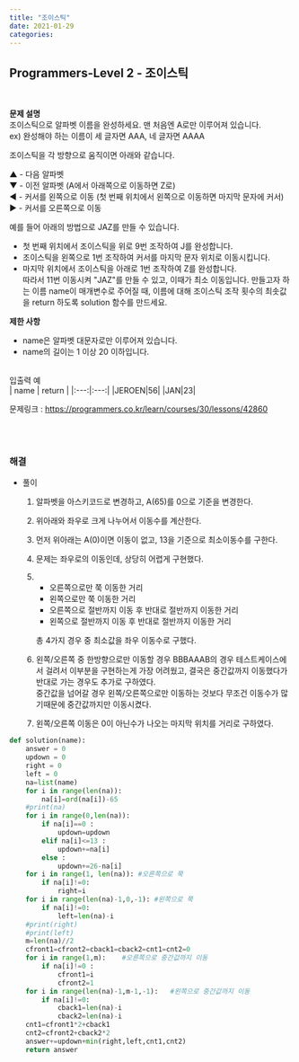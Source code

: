 ```yaml
---
title: "조이스틱"
date: 2021-01-29
categories:
---
```


## Programmers-Level 2 - 조이스틱
<br>

<b>문제 설명</b><br>
조이스틱으로 알파벳 이름을 완성하세요. 맨 처음엔 A로만 이루어져 있습니다.<br>
ex) 완성해야 하는 이름이 세 글자면 AAA, 네 글자면 AAAA

조이스틱을 각 방향으로 움직이면 아래와 같습니다.

▲ - 다음 알파벳<br>
▼ - 이전 알파벳 (A에서 아래쪽으로 이동하면 Z로)<br>
◀ - 커서를 왼쪽으로 이동 (첫 번째 위치에서 왼쪽으로 이동하면 마지막 문자에 커서)<br>
▶ - 커서를 오른쪽으로 이동

예를 들어 아래의 방법으로 JAZ를 만들 수 있습니다.

- 첫 번째 위치에서 조이스틱을 위로 9번 조작하여 J를 완성합니다.
- 조이스틱을 왼쪽으로 1번 조작하여 커서를 마지막 문자 위치로 이동시킵니다.
- 마지막 위치에서 조이스틱을 아래로 1번 조작하여 Z를 완성합니다.<br>
따라서 11번 이동시켜 "JAZ"를 만들 수 있고, 이때가 최소 이동입니다.
만들고자 하는 이름 name이 매개변수로 주어질 때, 이름에 대해 조이스틱 조작 횟수의 최솟값을 return 하도록 solution 함수를 만드세요.

<b>제한 사항</b><br>
- name은 알파벳 대문자로만 이루어져 있습니다.
- name의 길이는 1 이상 20 이하입니다.<br><br>

입출력 예<br>
| name | return |
|:---:|:---:|
|JEROEN|56|
|JAN|23|
<br>

문제링크 : <https://programmers.co.kr/learn/courses/30/lessons/42860>

<br><br>

### 해결
* 풀이
    1. 알파벳을 아스키코드로 변경하고, A(65)를 0으로 기준을 변경한다.  <br>
    2. 위아래와 좌우로 크게 나누어서 이동수를 계산한다.  <br>
    3. 먼저 위아래는 A(0)이면 이동이 없고, 13을 기준으로 최소이동수를 구한다.   <br>
    4. 문제는 좌우로의 이동인데, 상당히 어렵게 구현했다. <br>
    5. - 오른쪽으로만 쭉 이동한 거리 
       - 왼쪽으로만 쭉 이동한 거리 
       - 오른쪽으로 절반까지 이동 후 반대로 절반까지 이동한 거리
       - 왼쪽으로 절반까지 이동 후 반대로 절반까지 이동한 거리
       
       총 4가지 경우 중 최소값을 좌우 이동수로 구했다.  <br>
    6. 왼쪽/오른쪽 중 한방향으로만 이동할 경우 BBBAAAB의 경우 테스트케이스에서 걸려서 이부분을 구현하는게 가장 어려웠고, 결국은 중간값까지 이동했다가 반대로 가는 경우도 추가로 구하였다. <br>
    중간값을 넘어갈 경우 왼쪽/오른쪽으로만 이동하는 것보다 무조건 이동수가 많기때문에 중간값까지만 이동시켰다. <br>
    7. 왼쪽/오른쪽 이동은 0이 아닌수가 나오는 마지막 위치를 거리로 구하였다.



```python 
def solution(name):
    answer = 0
    updown = 0
    right = 0
    left = 0
    na=list(name)
    for i in range(len(na)):
        na[i]=ord(na[i])-65
    #print(na)
    for i in range(0,len(na)):
        if na[i]==0 :
            updown=updown
        elif na[i]<=13 :
            updown+=na[i]
        else :
            updown+=26-na[i]
    for i in range(1, len(na)): #오른쪽으로 쭉 
        if na[i]!=0:
            right=i
    for i in range(len(na)-1,0,-1): #왼쪽으로 쭉
        if na[i]!=0:
            left=len(na)-i
    #print(right)
    #print(left)
    m=len(na)//2
    cfront1=cfront2=cback1=cback2=cnt1=cnt2=0
    for i in range(1,m):    #오른쪽으로 중간값까지 이동
        if na[i]!=0 :
            cfront1=i
            cfront2=1
    for i in range(len(na)-1,m-1,-1):   #왼쪽으로 중간값까지 이동
        if na[i]!=0:
            cback1=len(na)-i
            cback2=len(na)-i
    cnt1=cfront1*2+cback1
    cnt2=cfront2+cback2*2
    answer+=updown+min(right,left,cnt1,cnt2)
    return answer
```

